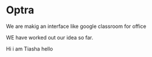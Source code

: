 # Optra

We are makig an interface like google classroom for office

WE have worked out our idea so far.

Hi i am Tiasha
hello